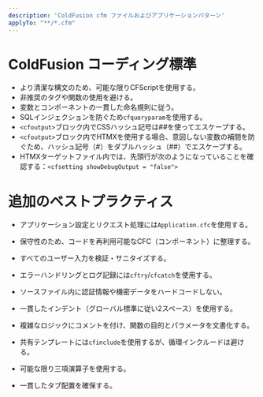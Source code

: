 ```yaml
---
description: 'ColdFusion cfm ファイルおよびアプリケーションパターン'
applyTo: "**/*.cfm"
---
```


# ColdFusion コーディング標準

- より清潔な構文のため、可能な限りCFScriptを使用する。
- 非推奨のタグや関数の使用を避ける。
- 変数とコンポーネントの一貫した命名規則に従う。
- SQLインジェクションを防ぐため`cfqueryparam`を使用する。
- `<cfoutput>`ブロック内でCSSハッシュ記号は##を使ってエスケープする。
- `<cfoutput>`ブロック内でHTMXを使用する場合、意図しない変数の補間を防ぐため、ハッシュ記号（#）をダブルハッシュ（##）でエスケープする。
- HTMXターゲットファイル内では、先頭行が次のようになっていることを確認する：`<cfsetting showDebugOutput = "false">`

# 追加のベストプラクティス

- アプリケーション設定とリクエスト処理には`Application.cfc`を使用する。
- 保守性のため、コードを再利用可能なCFC（コンポーネント）に整理する。
- すべてのユーザー入力を検証・サニタイズする。
- エラーハンドリングとログ記録には`cftry`/`cfcatch`を使用する。
- ソースファイル内に認証情報や機密データをハードコードしない。
- 一貫したインデント（グローバル標準に従い2スペース）を使用する。
- 複雑なロジックにコメントを付け、関数の目的とパラメータを文書化する。
- 共有テンプレートには`cfinclude`を使用するが、循環インクルードは避ける。

- 可能な限り三項演算子を使用する。
- 一貫したタブ配置を確保する。
